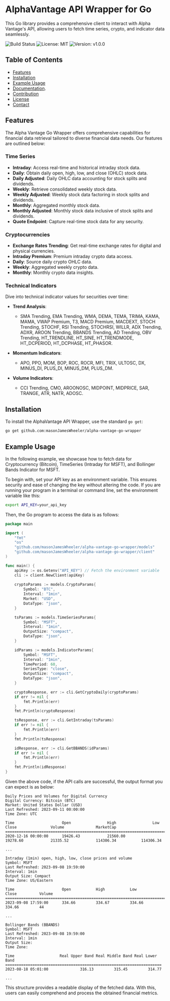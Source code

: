 # AlphaVantage API Wrapper for Go

This Go library provides a comprehensive client to interact with Alpha Vantage's API, allowing users to fetch time series, crypto, and indicator data seamlessly.

![Build Status](https://img.shields.io/badge/build-passing-brightgreen)
![License: MIT](https://img.shields.io/badge/License-MIT-blue.svg)
![Version: v1.0.0](https://img.shields.io/badge/version-v1.0.0-blue)

## Table of Contents
- [Features](#features)
- [Installation](#installation)
- [Example Usage](#example-usage)
- [Documentation](https://github.com/masonJamesWheeler/alpha-vantage-go-wrapper/wiki).
- [Contribution](#contribution)
- [License](#license)
- [Contact](#contact)

## Features

The Alpha Vantage Go Wrapper offers comprehensive capabilities for financial data retrieval tailored to diverse financial data needs. Our features are outlined below:

### **Time Series**

- **Intraday**: Access real-time and historical intraday stock data.
- **Daily**: Obtain daily open, high, low, and close (OHLC) stock data.
- **Daily Adjusted**: Daily OHLC data accounting for stock splits and dividends.
- **Weekly**: Retrieve consolidated weekly stock data.
- **Weekly Adjusted**: Weekly stock data factoring in stock splits and dividends.
- **Monthly**: Aggregated monthly stock data.
- **Monthly Adjusted**: Monthly stock data inclusive of stock splits and dividends.
- **Quote Endpoint**: Capture real-time stock data for any security.

### **Cryptocurrencies**

- **Exchange Rates Trending**: Get real-time exchange rates for digital and physical currencies.
- **Intraday Premium**: Premium intraday crypto data access.
- **Daily**: Source daily crypto OHLC data.
- **Weekly**: Aggregated weekly crypto data.
- **Monthly**: Monthly crypto data insights.

### **Technical Indicators**

Dive into technical indicator values for securities over time:

- **Trend Analysis**: 
  - SMA Trending, EMA Trending, WMA, DEMA, TEMA, TRIMA, KAMA, MAMA, VWAP Premium, T3, MACD Premium, MACDEXT, STOCH Trending, STOCHF, RSI Trending, STOCHRSI, WILLR, ADX Trending, ADXR, AROON Trending, BBANDS Trending, AD Trending, OBV Trending, HT_TRENDLINE, HT_SINE, HT_TRENDMODE, HT_DCPERIOD, HT_DCPHASE, HT_PHASOR.

- **Momentum Indicators**:
  - APO, PPO, MOM, BOP, ROC, ROCR, MFI, TRIX, ULTOSC, DX, MINUS_DI, PLUS_DI, MINUS_DM, PLUS_DM.

- **Volume Indicators**:
  - CCI Trending, CMO, AROONOSC, MIDPOINT, MIDPRICE, SAR, TRANGE, ATR, NATR, ADOSC.


## Installation

To install the AlphaVantage API Wrapper, use the standard `go get`:

```bash
go get github.com:masonJamesWheeler/alpha-vantage-go-wrapper
```

## Example Usage

In the following example, we showcase how to fetch data for Cryptocurrency (Bitcoin), TimeSeries (Intraday for MSFT), and Bollinger Bands Indicator for MSFT.

To begin with, set your API key as an environment variable. This ensures security and ease of changing the key without altering the code. If you are running your program in a terminal or command line, set the environment variable like this:

```bash
export API_KEY=your_api_key
```

Then, the Go program to access the data is as follows:

```go
package main

import (
	"fmt"
	"os"
	"github.com/masonJamesWheeler/alpha-vantage-go-wrapper/models"
	"github.com/masonJamesWheeler/alpha-vantage-go-wrapper/client"
)

func main() {
	apiKey := os.Getenv("API_KEY") // Fetch the environment variable
	cli := client.NewClient(apiKey)
	
	cryptoParams := models.CryptoParams{
		Symbol: "BTC",
		Interval: "1min",
		Market: "USD",
		DataType: "json",
	}

	tsParams := models.TimeSeriesParams{
		Symbol: "MSFT",
		Interval: "1min",
		OutputSize: "compact",
		DataType: "json",
	}

	idParams := models.IndicatorParams{
		Symbol: "MSFT",
		Interval: "1min",
		TimePeriod: 60,
		SeriesType: "close",
		OutputSize: "compact",
		DataType: "json",
	}

	cryptoResponse, err := cli.GetCryptoDaily(cryptoParams)
	if err != nil {
		fmt.Println(err)
	}
	fmt.Println(cryptoResponse)

	tsResponse, err := cli.GetIntraday(tsParams)
	if err != nil {
		fmt.Println(err)
	}
	fmt.Println(tsResponse)

	idResponse, err := cli.GetBBANDS(idParams)
	if err != nil {
		fmt.Println(err)
	}
	fmt.Println(idResponse)
}
```

Given the above code, if the API calls are successful, the output format you can expect is as below:

```
Daily Prices and Volumes for Digital Currency
Digital Currency: Bitcoin (BTC)
Market: United States Dollar (USD)
Last Refreshed: 2023-09-11 00:00:00
Time Zone: UTC

Time                     Open                High                Low                 Close               Volume              MarketCap           
=================================================================================================================================================
2020-12-16 00:00:00      19426.43            21560.00            19278.60            21335.52            114306.34           114306.34           

...

Intraday (1min) open, high, low, close prices and volume
Symbol: MSFT
Last Refreshed: 2023-09-08 19:59:00
Interval: 1min
Output Size: Compact
Time Zone: US/Eastern

Time                     Open           High           Low            Close          Volume         
====================================================================================================
2023-09-08 17:59:00      334.66         334.67         334.66         334.66         44             

...

Bollinger Bands (BBANDS)
Symbol: MSFT
Last Refreshed: 2023-09-08 19:59:00
Interval: 1min
Output Size: 
Time Zone: 

Time                    Real Upper Band Real Middle Band Real Lower Band
=====================================================================
2023-08-18 05:01:00              316.13         315.45         314.77

...
```

This structure provides a readable display of the fetched data. With this, users can easily comprehend and process the obtained financial metrics.
```
